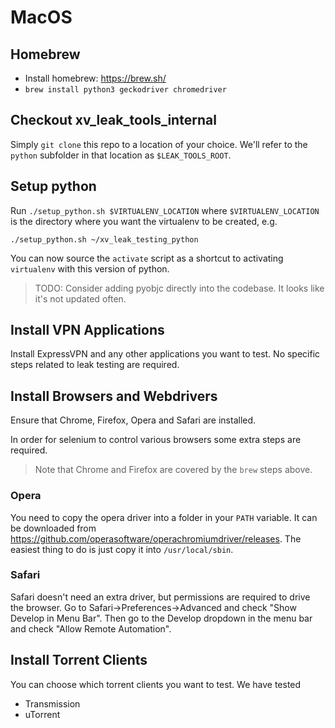 # MacOS

## Homebrew

* Install homebrew: https://brew.sh/
* `brew install python3 geckodriver chromedriver`

## Checkout xv\_leak\_tools\_internal

Simply `git clone` this repo to a location of your choice. We'll refer to the `python` subfolder in
that location as `$LEAK_TOOLS_ROOT`.

## Setup python

Run `./setup_python.sh $VIRTUALENV_LOCATION` where `$VIRTUALENV_LOCATION` is the directory where you
want the virtualenv to be created, e.g.

```
./setup_python.sh ~/xv_leak_testing_python
```

You can now source the `activate` script as a shortcut to activating `virtualenv` with this version
of python.

> TODO: Consider adding pyobjc directly into the codebase. It looks like it's not updated often.

## Install VPN Applications

Install ExpressVPN and any other applications you want to test. No specific steps related to leak
testing are required.

## Install Browsers and Webdrivers

Ensure that Chrome, Firefox, Opera and Safari are installed.

In order for selenium to control various browsers some extra steps are required.

> Note that Chrome and Firefox are covered by the `brew` steps above.

### Opera

You need to copy the opera driver into a folder in your `PATH` variable. It can be downloaded from
https://github.com/operasoftware/operachromiumdriver/releases. The easiest thing to do is just copy
it into `/usr/local/sbin`.

### Safari

Safari doesn't need an extra driver, but permissions are required to drive the browser. Go to
Safari->Preferences->Advanced and check "Show Develop in Menu Bar". Then go to the Develop dropdown
in the menu bar and check "Allow Remote Automation".

## Install Torrent Clients

You can choose which torrent clients you want to test. We have tested

* Transmission
* uTorrent
